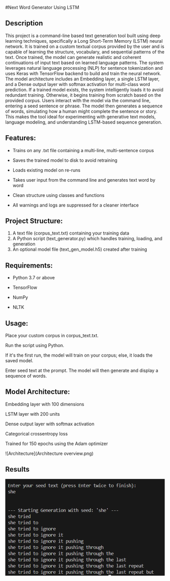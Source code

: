 #Next Word Generator Using LSTM

## Description

This project is a command-line based text generation tool built using deep learning techniques, specifically a Long Short-Term Memory (LSTM) neural network. It is trained on a custom textual corpus provided by the user and is capable of learning the structure, vocabulary, and sequential patterns of the text. Once trained, the model can generate realistic and coherent continuations of input text based on learned language patterns.
The system leverages natural language processing (NLP) for sentence tokenization and uses Keras with TensorFlow backend to build and train the neural network. The model architecture includes an Embedding layer, a single LSTM layer, and a Dense output layer with softmax activation for multi-class word prediction.
If a trained model exists, the system intelligently loads it to avoid redundant training. Otherwise, it begins training from scratch based on the provided corpus.
Users interact with the model via the command line, entering a seed sentence or phrase. The model then generates a sequence of words, simulating how a human might complete the sentence or story. This makes the tool ideal for experimenting with generative text models, language modeling, and understanding LSTM-based sequence generation.

## Features:

- Trains on any .txt file containing a multi-line, multi-sentence corpus

- Saves the trained model to disk to avoid retraining

- Loads existing model on re-runs

- Takes user input from the command line and generates text word by word

- Clean structure using classes and functions

- All warnings and logs are suppressed for a cleaner interface

## Project Structure:

1. A text file (corpus_text.txt) containing your training data
2. A Python script (text_generator.py) which handles training, loading, and generation
3. An optional model file (text_gen_model.h5) created after training

## Requirements:

- Python 3.7 or above

- TensorFlow

- NumPy

- NLTK

## Usage:

Place your custom corpus in corpus_text.txt.

Run the script using Python.

If it's the first run, the model will train on your corpus; else, it loads the saved model.

Enter seed text at the prompt. The model will then generate and display a sequence of words.

## Model Architecture:

Embedding layer with 100 dimensions

LSTM layer with 200 units

Dense output layer with softmax activation

Categorical crossentropy loss

Trained for 150 epochs using the Adam optimizer

![Architecture](Architecture overview.png)

## Results
![Results](Results.png)
